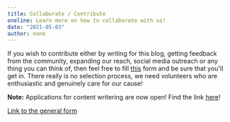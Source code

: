 ```yaml
---
title: Collaborate / Contribute
oneline: Learn more on how to collaborate with us!
date: "2021-05-03"
author: none
---
```



If you wish to contribute either by writing for this blog, getting feedback from the community, expanding our reach, social media outreach or any thing you can think of, then feel free to fill [this][1] form and be sure that you'll get in. There really is no selection process, we need volunteers who are enthusiastic and genuinely care for our cause!

**Note:** Applications for content writering are now open! Find the link [here](https://forms.gle/jSrrTJcHF7syCJDf7)!

[Link to the general form][1]

[1]: https://forms.gle/WH3qZvpo6BmqiYD77
